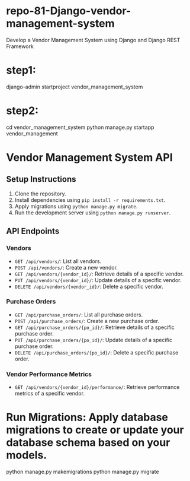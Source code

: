 # repo-81-Django-vendor-management-system
Develop a Vendor Management System using Django and Django REST Framework

# step1:
django-admin startproject vendor_management_system

# step2:
cd vendor_management_system
python manage.py startapp vendor_management

# Vendor Management System API

## Setup Instructions
1. Clone the repository.
2. Install dependencies using `pip install -r requirements.txt`.
3. Apply migrations using `python manage.py migrate`.
4. Run the development server using `python manage.py runserver`.

## API Endpoints
### Vendors
- `GET /api/vendors/`: List all vendors.
- `POST /api/vendors/`: Create a new vendor.
- `GET /api/vendors/{vendor_id}/`: Retrieve details of a specific vendor.
- `PUT /api/vendors/{vendor_id}/`: Update details of a specific vendor.
- `DELETE /api/vendors/{vendor_id}/`: Delete a specific vendor.

### Purchase Orders
- `GET /api/purchase_orders/`: List all purchase orders.
- `POST /api/purchase_orders/`: Create a new purchase order.
- `GET /api/purchase_orders/{po_id}/`: Retrieve details of a specific purchase order.
- `PUT /api/purchase_orders/{po_id}/`: Update details of a specific purchase order.
- `DELETE /api/purchase_orders/{po_id}/`: Delete a specific purchase order.

### Vendor Performance Metrics
- `GET /api/vendors/{vendor_id}/performance/`: Retrieve performance metrics of a specific vendor.


# Run Migrations: Apply database migrations to create or update your database schema based on your models.
python manage.py makemigrations
python manage.py migrate
